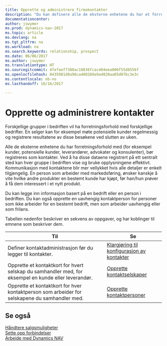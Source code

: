 ```yaml
---
title: Opprette og administrere firmakontakter
description: "Du kan definere alle de eksterne enhetene du har et forretningsforhold til (for eksempel prospekter, kunder, leverandører og konsulenter), som kontakter."
documentationcenter: 
author: jswymer
ms.prod: dynamics-nav-2017
ms.topic: article
ms.devlang: na
ms.tgt_pltfrm: na
ms.workload: na
ms.search.keywords: relationship, prospect
ms.date: 06/06/2017
ms.author: jswymer
ms.translationtype: HT
ms.sourcegitcommit: 4fefaef7380ac10836fcac404eea006f55d8556f
ms.openlocfilehash: 0435981d8a96ca480260a9a4020aa05d07bc3e3c
ms.contentlocale: nb-no
ms.lasthandoff: 10/16/2017

---
```

# <a name="creating-and-managing-contacts"></a>Opprette og administrere kontakter
Forskjellige grupper i bedriften vil ha forretningsforhold med forskjellige bedrifter. En selger kan for eksempel møte potensielle kunder regelmessig og registrere resultatene av disse besøkene ved slutten av uken.

Alle de eksterne enhetene du har forretningsforhold med (for eksempel kunder, potensielle kunder, leverandører, advokater og konsulenter), bør registreres som kontakter. Ved å ha disse dataene registrert på ett sentralt sted kan hver gruppe i bedriften vise og bruke opplysningene effektivt. Kommunikasjon med kontaktene blir mer vellykket hvis alle detaljer er enkelt tilgjengelig. En person som arbeider med markedsføring, ønsker kanskje å vite hvilke andre produkter en bestemt kunde har kjøpt, før han/hun prøver å få dem interessert i et nytt produkt.

Du kan legge inn informasjon basert på en bedrift eller en person i bedriften. Du kan også opprette en uavhengig kontaktperson for personer som ikke arbeider for en bestemt bedrift, men som arbeider uavhengig eller som frilans.

Tabellen nedenfor beskriver en sekvens av oppgaver, og har koblinger til emnene som beskriver dem. 

| Til | Se |
| --- | --- |
| Definer kontaktadministrasjon før du legger til kontakter. |[Klargjøring til konfigurasjon av kontakter](marketing-setup-contacts.md) |
| Opprette et kontaktkort for hvert selskap du samhandler med, for eksempel en kunde eller leverandør. |[Opprette kontaktselskaper](marketing-create-contact-companies.md) |
| Opprette et kontaktkort for hver kontaktperson som arbeider for selskapene du samhandler med. |[Opprette kontaktpersoner](marketing-create-contact-persons.md) |

## <a name="see-also"></a>Se også
[Håndtere salgsmuligheter](marketing-manage-sales-opportunities.md)  
[Sette opp forbindelser](marketing-setup-marketing.md)  
[Arbeide med Dynamics NAV](ui-work-product.md)  

